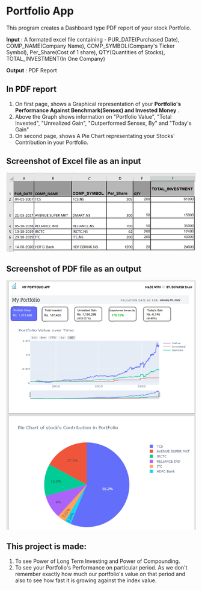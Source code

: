 
# Portfolio App

This program creates a Dashboard type PDF report of your stock Portfolio. 

**Input** : A formated excel file containing - PUR_DATE(Purchased Date), COMP_NAME(Company Name), COMP_SYMBOL(Company's Ticker Symbol), Per_Share(Cost of 1 share), QTY(Quantities of Stocks), TOTAL_INVESTMENT(In One Company)  

**Output** : PDF Report
## In PDF report
1. On first page, shows a Graphical representation of your **Portfolio's Performance Against Benchmark(Sensex) and Invested Money** .
2. Above the Graph shows information on "Portfolio Value", "Total Invested", "Unrealized Gain", "Outperformed Sensex, By" and "Today's Gain"
3. On second page, shows A Pie Chart representating your Stocks' Contribution in your Portfolio.


## Screenshot of Excel file as an input 

![alt text](https://github.com/devarsh1606/PortfolioApp/blob/main/Excel_file_Screenshot.png?raw=true)


## Screenshot of PDF file as an output 

![alt text](https://github.com/devarsh1606/PortfolioApp/blob/main/pdf_file_Screenshot.png?raw=true)

## This project is made:
1. To see Power of Long Term Investing and Power of Compounding.
2. To see your Portfolio's Performance on particular period. As we don't remember exactly how much our portfolio's value on that period and also to see how fast it is growing against the index value.
